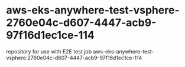 # aws-eks-anywhere-test-vsphere-2760e04c-d607-4447-acb9-97f16d1ec1ce-114
repository for use with E2E test job aws-eks-anywhere-test-vsphere:2760e04c-d607-4447-acb9-97f16d1ec1ce-114
